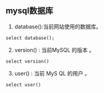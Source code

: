 ## mysql数据库
1. database():当前网站使用的数据库。
```mysql
select database();
```
2. version() : 当前MySQL 的版本 。
```mysql
select version()
```
3. user() : 当前 MyS QL 的用户 。
```mysql
select user()
```


```{.python .input}

```
